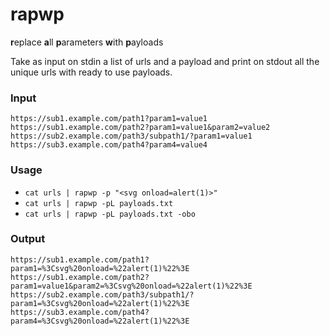 # rapwp

**r**eplace **a**ll **p**arameters **w**ith **p**ayloads

Take as input on stdin a list of urls and a payload and print on stdout all the unique urls with ready to use payloads.

### Input

```
https://sub1.example.com/path1?param1=value1
https://sub1.example.com/path2?param1=value1&param2=value2
https://sub2.example.com/path3/subpath1/?param1=value1
https://sub3.example.com/path4?param4=value4
```

### Usage


- `cat urls | rapwp -p "<svg onload=alert(1)>"`
- `cat urls | rapwp -pL payloads.txt`
- `cat urls | rapwp -pL payloads.txt -obo`

### Output

```
https://sub1.example.com/path1?param1=%3Csvg%20onload=%22alert(1)%22%3E
https://sub1.example.com/path2?param1=value1&param2=%3Csvg%20onload=%22alert(1)%22%3E
https://sub2.example.com/path3/subpath1/?param1=%3Csvg%20onload=%22alert(1)%22%3E
https://sub3.example.com/path4?param4=%3Csvg%20onload=%22alert(1)%22%3E
```
